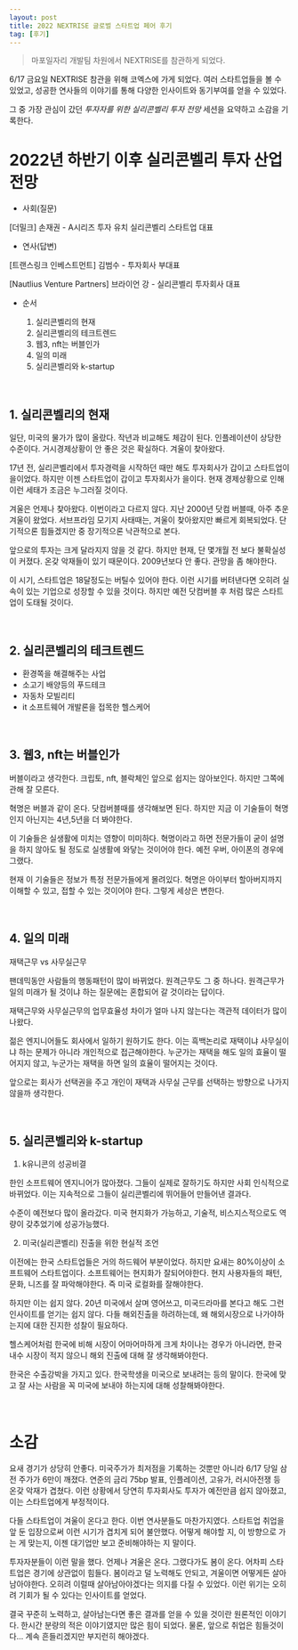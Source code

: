 ```yaml
---
layout: post
title: 2022 NEXTRISE 글로벌 스타트업 페어 후기
tag: [후기]
---
```


> 마포일자리 개발팀 차원에서 NEXTRISE를 참관하게 되었다.

6/17 금요일 NEXTRISE 참관을 위해 코엑스에 가게 되었다. 여러 스타트업들을 볼 수 있었고, 성공한 연사들의 이야기를 통해 다양한 인사이트와 동기부여를 얻을 수 있었다.

그 중 가장 관심이 갔던 <i>투자자를 위한 실리콘벨리 투자 전망</i> 세션을 요약하고 소감을 기록한다.

# 2022년 하반기 이후 실리콘벨리 투자 산업 전망

- 사회(질문)

[더밀크] 손재권 - A시리즈 투자 유치 실리콘벨리 스타트업 대표

- 연사(답변)

[트랜스링크 인베스트먼트] 김범수 - 투자회사 부대표

[Nautlius Venture Partners] 브라이언 강 - 실리콘벨리 투자회사 대표

- 순서

  1. 실리콘벨리의 현재
  2. 실리콘벨리의 테크트렌드
  3. 웹3, nft는 버블인가
  4. 일의 미래
  5. 실리콘벨리와 k-startup

<br>

## 1. 실리콘벨리의 현재

일단, 미국의 물가가 많이 올랐다. 작년과 비교해도 체감이 된다. 인플레이션이 상당한 수준이다. 거시경제상황이 안 좋은 것은 확실하다. 겨울이 찾아왔다.

17년 전, 실리콘벨리에서 투자경력을 시작하던 때만 해도 투자회사가 갑이고 스타트업이 을이었다. 하지만 이젠 스타트업이 갑이고 투자회사가 을이다. 현재 경제상황으로 인해 이런 세태가 조금은 누그러질 것이다.

겨울은 언제나 찾아왔다. 이번이라고 다르지 않다. 지난 2000년 닷컴 버블때, 아주 추운 겨울이 왔었다. 서브프라임 모기지 사태때는, 겨울이 찾아왔지만 빠르게 회복되었다. 단기적으론 힘들겠지만 중 장기적으론 낙관적으로 본다.

앞으로의 투자는 크게 달라지지 않을 것 같다. 하지만 현재, 단 몇개월 전 보다 불확실성이 커졌다. 온갖 악재들이 있기 때문이다. 2009년보다 안 좋다. 관망을 좀 해야한다.

이 시기, 스타트업은 18달정도는 버틸수 있어야 한다. 이런 시기를 버텨낸다면 오히려 실속이 있는 기업으로 성장할 수 있을 것이다. 하지만 예전 닷컴버블 후 처럼 많은 스타트업이 도태될 것이다.

<br>

## 2. 실리콘벨리의 테크트렌드

- 환경쪽을 해결해주는 사업
- 소고기 배양등의 푸드테크
- 자동차 모빌리티
- it 소프트웨어 개발론을 접목한 헬스케어

<br>

## 3. 웹3, nft는 버블인가

버블이라고 생각한다. 크립토, nft, 블락체인 앞으로 쉽지는 않아보인다. 하지만 그쪽에 관해 잘 모른다.

혁명은 버블과 같이 온다. 닷컴버블때를 생각해보면 된다. 하지만 지금 이 기술들이 혁명인지 아닌지는 4년,5년을 더 봐야한다.

이 기술들은 실생활에 미치는 영향이 미미하다. 혁명이라고 하면 전문가들이 굳이 설명을 하지 않아도 될 정도로 실생활에 와닿는 것이어야 한다. 예전 우버, 아이폰의 경우에 그랬다.

현재 이 기술들은 정보가 특정 전문가들에게 몰려있다. 혁명은 아이부터 할아버지까지 이해할 수 있고, 접할 수 있는 것이어야 한다. 그렇게 세상은 변한다.

<br>

## 4. 일의 미래

재택근무 vs 사무실근무

팬데믹동안 사람들의 행동패턴이 많이 바뀌었다. 원격근무도 그 중 하나다. 원격근무가 일의 미래가 될 것이냐 하는 질문에는 혼합되어 갈 것이라는 답이다.

재택근무와 사무실근무의 업무효율성 차이가 얼마 나지 않는다는 객관적 데이터가 많이 나왔다.

젊은 엔지니어들도 회사에서 일하기 원하기도 한다. 이는 흑백논리로 재택이냐 사무실이냐 하는 문제가 아니라 개인적으로 접근해야한다. 누군가는 재택을 해도 일의 효율이 떨어지지 않고, 누군가는 재택을 하면 일의 효율이 떨어지는 것이다.

앞으로는 회사가 선택권을 주고 개인이 재택과 사무실 근무를 선택하는 방향으로 나가지 않을까 생각한다.

<br>

## 5. 실리콘벨리와 k-startup

1. k유니콘의 성공비결

한인 소프트웨어 엔지니어가 많아졌다. 그들이 실제로 잘하기도 하지만 사회 인식적으로 바뀌었다. 이는 지속적으로 그들이 실리콘벨리에 뛰어들어 만들어낸 결과다.

수준이 예전보다 많이 올라갔다. 미국 현지화가 가능하고, 기술적, 비스지스적으로도 역량이 갖추었기에 성공가능했다.

2. 미국(실리콘벨리) 진출을 위한 현실적 조언

이전에는 한국 스타트업들은 거의 하드웨어 부분이었다. 하지만 요새는 80%이상이 소프트웨어 스타트업이다. 소프트웨어는 현지화가 잘되어야한다. 현지 사용자들의 패턴, 문화, 니즈를 잘 파악해야한다. 즉 미국 로컬화를 잘해야한다.

하지만 이는 쉽지 않다. 20년 미국에서 살며 영어쓰고, 미국드라마를 본다고 해도 그런 인사이트를 얻기는 쉽지 않다. 다들 해외진출을 하려하는데, 왜 해외시장으로 나가야하는지에 대한 진지한 성찰이 필요하다.

헬스케어처럼 한국에 비해 시장이 어마어마하게 크게 차이나는 경우가 아니라면, 한국 내수 시장이 적지 않으니 해외 진출에 대해 잘 생각해봐야한다.

한국은 수출강박을 가지고 있다. 한국학생을 미국으로 보내려는 등의 말이다. 한국에 맞고 잘 사는 사람을 꼭 미국에 보내야 하는지에 대해 성찰해봐야한다.

<br>

# 소감

요새 경기가 상당히 안좋다. 미국주가가 최저점을 기록하는 것뿐만 아니라 6/17 당일 삼전 주가가 6만이 깨졌다. 연준의 금리 75bp 발표, 인플레이션, 고유가, 러시아전쟁 등 온갖 악재가 겹쳤다. 이런 상황에서 당연히 투자회사도 투자가 예전만큼 쉽지 않아졌고, 이는 스타트업에게 부정적이다.

다들 스타트업이 겨울이 온다고 한다. 이번 연사분들도 마찬가지였다. 스타트업 취업을 앞 둔 입장으로써 이런 시기가 겹치게 되어 불안했다. 어떻게 해야할 지, 이 방향으로 가는 게 맞는지, 이젠 대기업만 보고 준비해야하는 지 말이다.

투자자분들이 이런 말을 했다. 언제나 겨울은 온다. 그랬다가도 봄이 온다. 어차피 스타트업은 경기에 상관없이 힘들다. 봄이라고 덜 노력해도 안되고, 겨울이면 어떻게든 살아남아야한다. 오히려 이럴때 살아남아야겠다는 의지를 다질 수 있었다. 이런 위기는 오히려 기회가 될 수 있다는 인사이트를 얻었다.

결국 꾸준히 노력하고, 살아남는다면 좋은 결과를 얻을 수 있을 것이란 원론적인 이야기다. 한시간 분량의 적은 이야기였지만 많은 힘이 되었다. 물론, 앞으로 취업은 힘들것이다… 계속 흔들리겠지만 부지런히 해야겠다.
